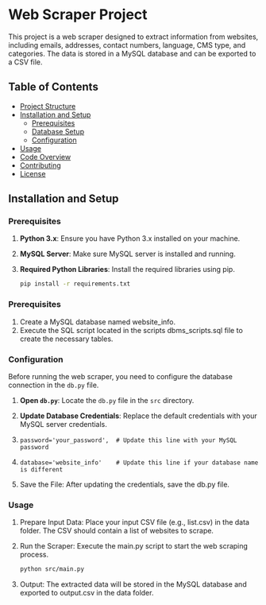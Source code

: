 # Web Scraper Project

This project is a web scraper designed to extract information from websites, including emails, addresses, contact numbers, language, CMS type, and categories. The data is stored in a MySQL database and can be exported to a CSV file.

## Table of Contents

- [Project Structure](#project-structure)
- [Installation and Setup](#installation-and-setup)
  - [Prerequisites](#prerequisites)
  - [Database Setup](#database-setup)
  - [Configuration](#configuration)
- [Usage](#usage)
- [Code Overview](#code-overview)
- [Contributing](#contributing)
- [License](#license)

## Installation and Setup

### Prerequisites

1. **Python 3.x**: Ensure you have Python 3.x installed on your machine.
2. **MySQL Server**: Make sure MySQL server is installed and running.
3. **Required Python Libraries**: Install the required libraries using pip.

   ```sh
   pip install -r requirements.txt

### Prerequisites

1. Create a MySQL database named website_info.
2. Execute the SQL script located in the scripts dbms_scripts.sql file to create the necessary tables.

### Configuration

Before running the web scraper, you need to configure the database connection in the `db.py` file.

1. **Open `db.py`**: Locate the `db.py` file in the `src` directory.

2. **Update Database Credentials**: Replace the default credentials with your MySQL server credentials.

3.     password='your_password',  # Update this line with your MySQL password
4.     database='website_info'    # Update this line if your database name is different

5. Save the File: After updating the credentials, save the db.py file.

### Usage
1. Prepare Input Data: Place your input CSV file (e.g., list.csv) in the data folder. The CSV should contain a list of websites to scrape.

2. Run the Scraper: Execute the main.py script to start the web scraping process.

    ```sh
    python src/main.py
3. Output: The extracted data will be stored in the MySQL database and exported to output.csv in the data folder.

